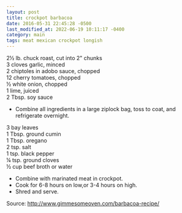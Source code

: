 ```yaml
---
layout: post
title: crockpot barbacoa
date: 2016-05-31 22:45:28 -0500
last_modified_at: 2022-06-19 10:11:17 -0400
category: main
tags: meat mexican crockpot longish
---
```

2½ lb. chuck roast, cut into 2" chunks  
3 cloves garlic, minced  
2 chiptoles in adobo sauce, chopped  
12 cherry tomatoes, chopped  
½ white onion, chopped  
1 lime, juiced  
2 Tbsp. soy sauce  

* Combine all ingredients in a large ziplock bag, toss to coat, and refrigerate overnight.

3 bay leaves  
1 Tbsp. ground cumin  
1 Tbsp. oregano  
2 tsp. salt  
1 tsp. black pepper  
¼ tsp. ground cloves  
½ cup beef broth or water  

* Combine with marinated meat in crockpot.
* Cook for 6-8 hours on low,or 3-4 hours on high.
* Shred and serve.

Source: <http://www.gimmesomeoven.com/barbacoa-recipe/>
